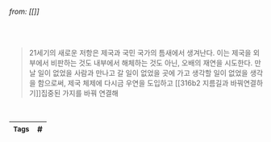 
###### from: [[]]

<br/>

>21세기의 새로운 저항은 제국과 국민 국가의 틈새에서 생겨난다. 이는 제국을 외부에서 비판하는 것도 내부에서 해체하는 것도 아닌, 오배의 재연을 시도한다. 만날 일이 없었을 사람과 만나고 갈 일이 없었을 곳에 가고 생각할 일이 없었을 생각을 함으로써, 제국 체제에 다시금 우연을 도입하고 [[316b2 지름길과 바꿔연결하기]]집중된 가지를 바꿔 연결해 

<br/>

| <small> Tags </small> | # |
| --- | --- |

